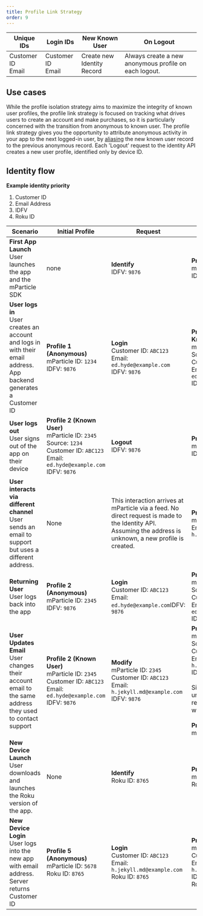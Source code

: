 ```yaml
---
title: Profile Link Strategy
order: 9
---
```


| **Unique IDs** | **Login IDs** | **New Known User** | **On Logout** |
| --- | --- | --- | --- |
| Customer ID<br>Email|Customer ID<br>Email | Create new Identity Record | Always create a new anonymous profile on each logout. |

## Use cases

While the profile isolation strategy aims to maximize the integrity of known user profiles, the profile link strategy is focused on tracking what drives users to create an account and make purchases, so it is particularly concerned with the transition from anonymous to known user. The profile link strategy gives you the opportunity to attribute anonymous activity in your app to the next logged-in user, by [aliasing](/guides/idsync/aliasing) the new known user record to the previous anonymous record. Each &#39;Logout&#39; request to the identity API creates a new user profile, identified only by device ID.

## Identity flow

**Example identity priority**

1. Customer ID
2. Email Address
3. IDFV
4. Roku ID

| **Scenario** | **Initial Profile** | **Request** | **New Profile** |
| --- | --- | --- | --- |
| **First App Launch**<br>User launches the app and the mParticle SDK | none | **Identify**<br> IDFV: `9876` | **Profile 1 (Anonymous)**<br>mParticle ID: `1234`<br>IDFV: `9876` |
| **User logs in**<br>User creates an account and logs in with their email address. App backend generates a Customer ID | **Profile 1 (Anonymous)**<br>mParticle ID: `1234`<br>IDFV: `9876` | **Login**<br>Customer ID: `ABC123`<br>Email: `ed.hyde@example.com`<br>IDFV: `9876` | **Profile 2 (Transition to Known User)**<br>mParticle ID: `2345`<br>Source: `1234`<br>Customer ID: `ABC123`<br>Email: `ed.hyde@example.com`<br>IDFV: `9876` |
| **User logs out**<br>User signs out of the app on their device | **Profile 2 (Known User)**<br>mParticle ID: `2345`<br>Source: `1234`<br>Customer ID: `ABC123`<br>Email: `ed.hyde@example.com`<br>IDFV: `9876` | **Logout**<br>IDFV: `9876` | **Profile 3 (Anonymous)**<br>mParticle ID: `3456`<br>IDFV: `9876` |
| **User interacts via different channel**<br>User sends an email to support but uses a different address. | None | This interaction arrives at mParticle via a feed. No direct request is made to the Identity API. Assuming the address is unknown, a new profile is created. | **Profile 4 (Known User)**<br>mParticle ID: `4567`<br>Email: `h.jekyll.md@example.com` |
| **Returning User**<br> User logs back into the app | **Profile 2 (Anonymous)**<br>mParticle ID: `2345`<br>IDFV: `9876` | **Login**<br>Customer ID: `ABC123`<br>Email: `ed.hyde@example.com`IDFV: `9876` | **Profile 2 (Known User)**<br>mParticle ID: `2345`<br>Source: `1234`<br>Customer ID: `ABC123`<br>Email: `ed.hyde@example.com`<br>IDFV: `9876` |
| **User Updates Email**<br>User changes their account email to the same address they used to contact support | **Profile 2 (Known User)**<br>mParticle ID: `2345`<br>Customer ID: `ABC123`<br>Email: `ed.hyde@example.com`<br>IDFV: `9876` | **Modify**<br>mParticle ID: `2345`<br>Customer ID: `ABC123`<br>Email: `h.jekyll.md@example.com`<br>IDFV: `9876` | **Profile 2 (Known User)**<br>mParticle ID: `2345`<br>Source: `1234`<br>Customer ID: `ABC123`<br>Email: `h.jekyll.md@example.com`<br>IDFV: `9876`<br><br>Since email must be unique, the email is removed from Profile 4, which is now orphaned<br><br>**Profile 4 (orphaned)**<br>mParticle ID: `4567` |
| **New Device Launch**<br>User downloads and launches the Roku version of the app. | None | **Identify**<br>Roku ID: `8765` | **Profile 5 (Anonymous)**<br>mParticle ID: `5678`<br>Roku ID: `8765` |
| **New Device Login**<br>User logs into the new app with email address. Server returns Customer ID | **Profile 5 (Anonymous)**<br>mParticle ID: `5678`<br>Roku ID: `8765` | **Login**<br>Customer ID: `ABC123`<br>Email: `h.jekyll.md@example.com`<br>Roku ID: `8765` | **Profile 2 (Known User)**<br>mParticle ID: `2345`<br>Customer ID: `ABC123`<br>Email: `h.jekyll.md@example.com`<br>IDFV: `9876`<br>Roku ID: `8765` |
